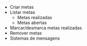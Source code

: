 - Criar metas
- Listar metas
    - Metas realizadas
    - Metas abertas
- Marcar/desmarca metas realizadas
- Remover metas
- Sistemas de mensagens